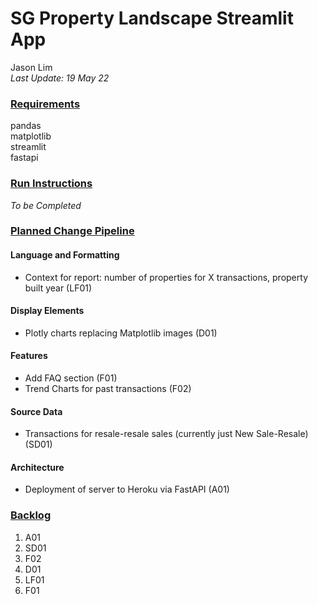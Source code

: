 # SG Property Landscape Streamlit App
Jason Lim  
_Last Update: 19 May 22_

### <ins>Requirements</ins>
pandas  
matplotlib  
streamlit  
fastapi  

### <ins>Run Instructions</ins>
_To be Completed_

### <ins>Planned Change Pipeline</ins>

#### **Language and Formatting**
+ Context for report: number of properties for X transactions, property built year (LF01)

#### **Display Elements**
+ Plotly charts replacing Matplotlib images (D01)

#### **Features**
+ Add FAQ section (F01)
+ Trend Charts for past transactions (F02)

#### **Source Data**
+ Transactions for resale-resale sales (currently just New Sale-Resale) (SD01)

#### **Architecture**
+ Deployment of server to Heroku via FastAPI (A01)

### <ins>Backlog</ins>
1. A01
2. SD01
3. F02
4. D01
5. LF01
6. F01
